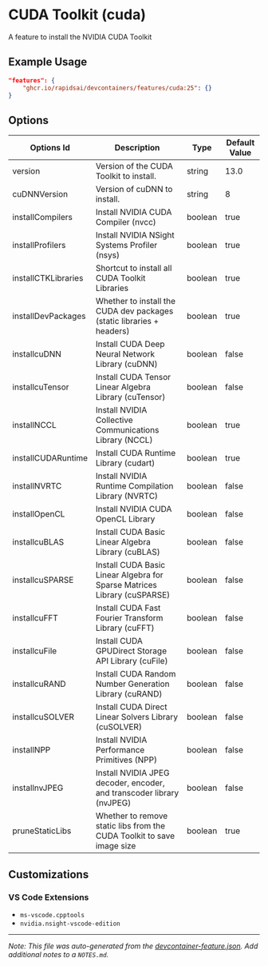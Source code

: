 
# CUDA Toolkit (cuda)

A feature to install the NVIDIA CUDA Toolkit

## Example Usage

```json
"features": {
    "ghcr.io/rapidsai/devcontainers/features/cuda:25": {}
}
```

## Options

| Options Id | Description | Type | Default Value |
|-----|-----|-----|-----|
| version | Version of the CUDA Toolkit to install. | string | 13.0 |
| cuDNNVersion | Version of cuDNN to install. | string | 8 |
| installCompilers | Install NVIDIA CUDA Compiler (nvcc) | boolean | true |
| installProfilers | Install NVIDIA NSight Systems Profiler (nsys) | boolean | true |
| installCTKLibraries | Shortcut to install all CUDA Toolkit Libraries | boolean | true |
| installDevPackages | Whether to install the CUDA dev packages (static libraries + headers) | boolean | true |
| installcuDNN | Install CUDA Deep Neural Network Library (cuDNN) | boolean | false |
| installcuTensor | Install CUDA Tensor Linear Algebra Library (cuTensor) | boolean | false |
| installNCCL | Install NVIDIA Collective Communications Library (NCCL) | boolean | true |
| installCUDARuntime | Install CUDA Runtime Library (cudart) | boolean | true |
| installNVRTC | Install NVIDIA Runtime Compilation Library (NVRTC) | boolean | false |
| installOpenCL | Install NVIDIA CUDA OpenCL Library | boolean | false |
| installcuBLAS | Install CUDA Basic Linear Algebra Library (cuBLAS) | boolean | false |
| installcuSPARSE | Install CUDA Basic Linear Algebra for Sparse Matrices Library (cuSPARSE) | boolean | false |
| installcuFFT | Install CUDA Fast Fourier Transform Library (cuFFT) | boolean | false |
| installcuFile | Install CUDA GPUDirect Storage API Library (cuFile) | boolean | false |
| installcuRAND | Install CUDA Random Number Generation Library (cuRAND) | boolean | false |
| installcuSOLVER | Install CUDA Direct Linear Solvers Library (cuSOLVER) | boolean | false |
| installNPP | Install NVIDIA Performance Primitives (NPP) | boolean | false |
| installnvJPEG | Install NVIDIA JPEG decoder, encoder, and transcoder library (nvJPEG) | boolean | false |
| pruneStaticLibs | Whether to remove static libs from the CUDA Toolkit to save image size | boolean | true |

## Customizations

### VS Code Extensions

- `ms-vscode.cpptools`
- `nvidia.nsight-vscode-edition`



---

_Note: This file was auto-generated from the [devcontainer-feature.json](https://github.com/rapidsai/devcontainers/blob/main/features/src/cuda/devcontainer-feature.json).  Add additional notes to a `NOTES.md`._
